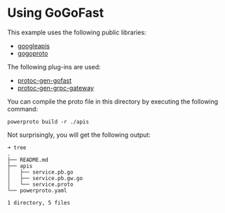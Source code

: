 # Using GoGoFast

This example uses the following public libraries:
* [googleapis](https://github.com/googleapis/googleapis)
* [gogoproto](https://github.com/gogo/protobuf/tree/master/gogoproto)

The following plug-ins are used:
* [protoc-gen-gofast](https://github.com/gogo/protobuf/protoc-gen-gofast)
* [protoc-gen-grpc-gateway](https://github.com/grpc-ecosystem/grpc-gateway)

You can compile the proto file in this directory by executing the following command:
```
powerproto build -r ./apis
```

Not surprisingly, you will get the following output:
```
➜ tree
.
├── README.md
├── apis
│   ├── service.pb.go
│   ├── service.pb.gw.go
│   └── service.proto
└── powerproto.yaml

1 directory, 5 files
```